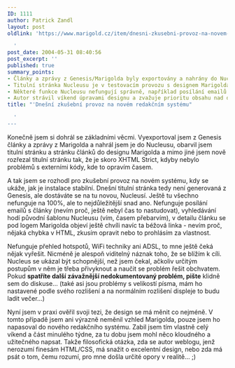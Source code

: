 ```yaml
---
ID: 1111
author: Patrick Zandl
layout: post
oldlink: 'https://www.marigold.cz/item/dnesni-zkusebni-provoz-na-novem-redakcnim-systemu

  '
post_date: 2004-05-31 08:40:56
post_excerpt: ''
published: true
summary_points:
- Články a zprávy z Genesis/Marigolda byly exportovány a nahrány do Nucleusu.
- Titulní stránka Nucleusu je v testovacím provozu s designem Marigolda.
- Některé funkce Nucleusu nefungují správně, například posílání emailů a vyhledávání.
- Autor strávil víkend úpravami designu a zvažuje prioritu obsahu nad designem.
title: "'Dnešní zkušební provoz na novém redakčním systému"

  '
---
```


<p>
Konečně jsem si dohrál se základními věcmi. Vyexportoval jsem z Genesis články a zprávy z Marigolda a nahrál jsem je do Nucleusu, obarvil jsem titulní stránku a stránku článků do designu Marigolda a mimo jiné jsem nově rozřezal titulní stránku tak, že je skoro XHTML Strict, kdyby nebylo problémů s externími kódy, kde to opravím časem. </p>

<p>
A tak jsem se rozhodl pro zkušební provoz na novém systému, kdy se ukáže, jak je instalace stabilní. Dnešní titulní stránka tedy není generovaná z Genesis, ale dostáváte se na tu novou, Nucleusí. Ještě tu všechno nefunguje na 100%, ale to nejdůležitější snad ano. Nefunguje posílání emailů s články (nevím proč, ještě nebyl čas to nastudovat), vyhledávání hodí původní šablonu Nucleusu (vím, časem přebarvím), v detailu článku se pod logem Marigolda objeví ještě chvíli navíc ta béžová linka - nevím proč, nějaká chybka v HTML, zkusím opravit nebo to prohlásím za vlastnost. </p>

<p>
Nefunguje přehled hotspotů, WiFi techniky ani ADSL, to mne ještě čeká nějak vyřešit. Nicméně je alespoň viditelný náznak toho, že se blížím k cíli. Nucleus se ukázal být schopnější, než jsem čekal, ačkoliv určitým postupům v něm je třeba přivyknout a naučit se problém řešit obchvatem. Pokud <b>spatříte další závažnější nedokumentovaný problém, pište</b> klidně sem do diskuse... (také asi jsou problémy s velikostí písma, mám ho nastavené podle svého rozlišení a na normálním rozlišení displeje to budu ladit večer...) </p>

<p>
Nyní jsem v praxi ověřil svoji tezi, že design se má měnit co nejméně. V tomto případě jsem ani výrazně neměnil vzhled Marigolda, pouze jsem ho napasoval do nového redakčního systému. Zabil jsem tím vlastně celý víkend a část minulého týdne, za tu dobu jsem mohl něco kloudného a užitečného napsat. Takže filosofická otázka, zda se autor weblogu, jenž nerozumí finesám HTML/CSS, má snažit o excelentní design, nebo zda má psát o tom, čemu rozumí, pro mne došla určité opory v realitě... ;)
</p>